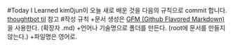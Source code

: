 #Today I Learned
kim0jun이 오늘 새로 배운 것을 다음의 규칙으로 commit 합니다. [thoughtbot til](https://github.com/thoughtbot/til) 참고
#작성 규칙
+문서 생성은 [GFM (Github Flavored Markdown)](https://help.github.com/articles/github-flavored-markdown/) 을 사용한다. (확장자 .md)
+언어나 기술명으로 폴더를 만든다. (root에 문서를 만들지 않는다.)
+파일명은 영어로.

